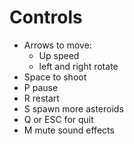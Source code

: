 # Controls

* Arrows to move:
  - Up speed
  - left and right rotate
* Space to shoot
* P pause
* R restart
* S spawn more asteroids
* Q or ESC for quit
* M mute sound effects
